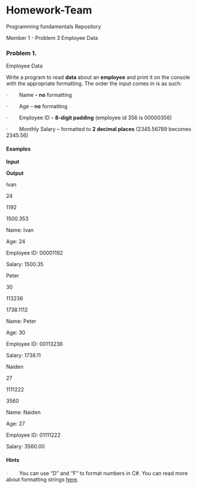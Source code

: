 # Homework-Team
Programming fundamentals Repository

Member 1 - Problem 3 Employee Data

### Problem 1.              
Employee Data

Write a program to read **data**
about an **employee** and print it on
the console with the appropriate formatting. The order the input comes in is as
such:

·       
Name – **no**
formatting

·       
Age – **no**
formatting

·       
Employee ID – **8-digit padding** (employee id 356 is 00000356)

·       
Monthly Salary – formatted to **2 decimal places** (2345.56789 becomes
2345.56)

#### Examples

 

**Input**

 

**Output**

 

Ivan

24

1192

1500.353

 

Name:
  Ivan

Age:
  24

Employee
  ID: 00001192

Salary:
  1500.35

 

Peter

30

113236

1738.1112

 

Name:
  Peter

Age:
  30

Employee
  ID: 00113236

Salary:
  1738.11

 

Naiden

27

1111222

3560

 

Name:
  Naiden

Age:
  27

Employee
  ID: 01111222

Salary:
  3560.00

#### Hints

·       
You can use “D” and
“F” to format numbers in C#. You can read more
about formatting strings [here](https://msdn.microsoft.com/en-us/library/dwhawy9k(v=vs.110).aspx).

